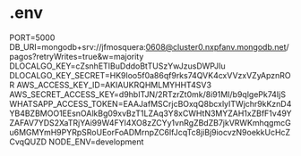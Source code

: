 # .env
PORT=5000
DB_URI=mongodb+srv://jfmosquera:0608@cluster0.nxpfanv.mongodb.net/pagos?retryWrites=true&w=majority
DLOCALGO_KEY=cZsnhETIBuDddoBtTUSzYwJzusDWPJIu
DLOCALGO_KEY_SECRET=HK9loo5f0a86qf9rks74QVK4cxVVzxVZyApznROR
AWS_ACCESS_KEY_ID=AKIAUKRQHMLMYHHT4SV3
AWS_SECRET_ACCESS_KEY=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
WHATSAPP_ACCESS_TOKEN=EAAJafMSCrjcBOxqQ8bcxlyITWjchr9kKznD4YB4BZBMOO1EEsnOAlkBg09xvBzT1LZAq3Y8xCWHtN3MYZAH1xZBfF1v49YZAFAV7YDS2XaTRjYAi99W4FYl4XO8zZCYy1vnRgZBdZB7jkVRWKmhqgmcGu6MGMYmH9PYRpSRoUEorFoADMrnpZC6lfJcqTc8jiBj9iocvzN9oekkUcHcZCvqQUZD
NODE_ENV=development